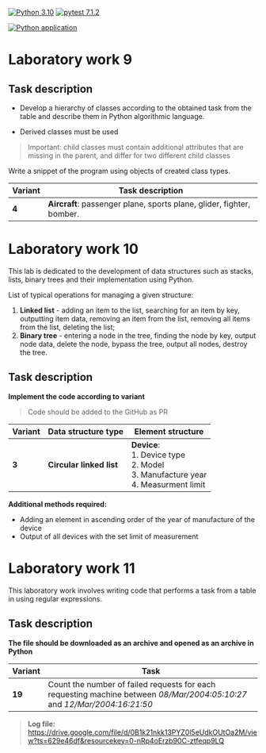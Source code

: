 [![Python 3.10](https://img.shields.io/badge/Python-3.10.2-yellow)](https://www.python.org/downloads/release/python-3102/)
[![pytest 7.1.2](https://img.shields.io/badge/pytest-7.1.2-blue)](https://pypi.org/project/pytest/)

[![Python application](https://github.com/andylvua/PythonLabs/actions/workflows/python-app.yml/badge.svg)](https://github.com/andylvua/PythonLabs/actions/workflows/python-app.yml)
# Laboratory work 9
## Task description

* Develop a hierarchy of classes according to the obtained task from the table 
and describe them in Python algorithmic language.

* Derived classes must be used
> Important: child classes must contain additional attributes that are missing in the parent,
> and differ for two different child classes

Write a snippet of the program using objects of created class types.


| Variant | Task description                                                      |
|---------|-----------------------------------------------------------------------|
| **4**   | **Aircraft**: passenger plane, sports plane, glider, fighter, bomber. |

# Laboratory work 10
This lab is dedicated to the development of data structures such as stacks, lists, binary trees and their implementation using Python.

List of typical operations for managing a given structure:
1. **Linked list** - adding an item to the list, searching for an item by key, outputting item data, removing an item from the list, removing all items from the list, deleting the list;
2. **Binary tree** - entering a node in the tree, finding the node by key, output node data, delete the node, bypass the tree, output all nodes, destroy the tree.

## Task description
**Implement the code according to variant**

> Code should be added to the GitHub as PR

| Variant | Data structure type      | Element structure                                                                               | 
|---------|--------------------------|-------------------------------------------------------------------------------------------------|
| **3**   | **Circular linked list** | **Device**:<br/> 1. Device type<br/> 2. Model<br/> 3. Manufacture year<br/> 4. Measurment limit |

**Additional methods required:**
* Adding an element in ascending order of the year of manufacture of the device
* Output of all devices with the set limit of measurement

# Laboratory work 11
This laboratory work involves writing code that performs a task from a table in using regular expressions. 

## Task description
**The file should be downloaded as an archive and opened as an archive in Python**

| Variant | Task                                                                                                                      |
|---------|---------------------------------------------------------------------------------------------------------------------------|
| **19**  | Count the number of failed requests for each requesting machine between _08/Mar/2004:05:10:27_ and _12/Mar/2004:16:21:50_ |

> **Log file:** https://drive.google.com/file/d/0B1k21nkk13PYZ0l5eUdkOUtOa2M/view?ts=629e46df&resourcekey=0-nRp4oErzb90C-ztfeqp9LQ